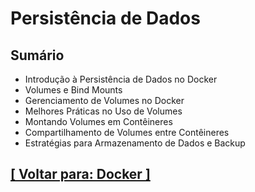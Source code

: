 # Persistência de Dados

## Sumário

- Introdução à Persistência de Dados no Docker
- Volumes e Bind Mounts
- Gerenciamento de Volumes no Docker
- Melhores Práticas no Uso de Volumes
- Montando Volumes em Contêineres
- Compartilhamento de Volumes entre Contêineres
- Estratégias para Armazenamento de Dados e Backup

## [[ Voltar para: Docker ]](../docker.md#persistencia-dados)